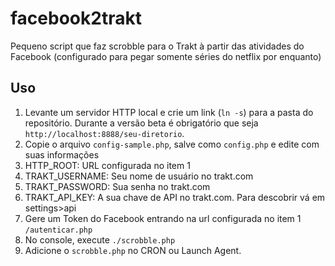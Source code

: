 facebook2trakt
==============
Pequeno script que faz scrobble para o Trakt à partir das atividades do Facebook (configurado para pegar somente séries do netflix por enquanto)

Uso
---
1. Levante um servidor HTTP local e crie um link (`ln -s`) para a pasta do repositório. Durante a versão beta é obrigatório que seja `http://localhost:8888/seu-diretorio`.
2. Copie o arquivo `config-sample.php`, salve como `config.php` e edite com suas informações
  1. HTTP_ROOT: URL configurada no item 1
  2. TRAKT_USERNAME: Seu nome de usuário no trakt.com
  3. TRAKT_PASSWORD: Sua senha no trakt.com
  4. TRAKT_API_KEY: A sua chave de API no trakt.com. Para descobrir vá em settings>api
3. Gere um Token do Facebook entrando na url configurada no item 1 `/autenticar.php`
4. No console, execute `./scrobble.php`
5. Adicione o `scrobble.php` no CRON ou Launch Agent.
